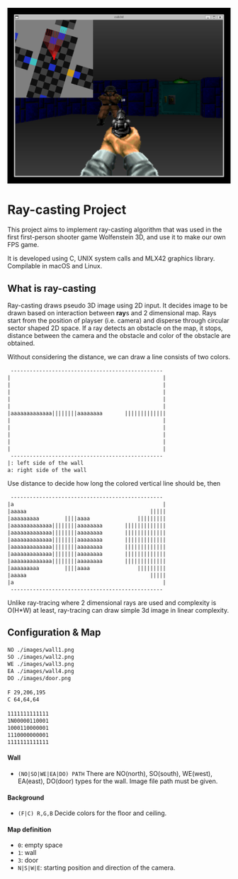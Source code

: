 ![screen shot taken from map/wolf3d.cub](cub3d.png)
# Ray-casting Project
This project aims to implement ray-casting algorithm that was used in the first first-person shooter game Wolfenstein 3D, and use it to make our own FPS game.

It is developed using C, UNIX system calls and MLX42 graphics library. Compilable in macOS and Linux.

## What is ray-casting
Ray-casting draws pseudo 3D image using 2D input. It decides image to be drawn based on interaction between **ray**s and 2 dimensional map.
Rays start from the position of playser (i.e. camera) and disperse through circular sector shaped 2D space. If a ray detects an obstacle on the map, it stops, distance between the camera and the obstacle and color of the obstacle are obtained. 

Without considering the distance, we can draw a line consists of two colors.
```
 ------------------------------------------------
|                                                |
|                                                |
|                                                |
|                                                |
|                                                |
|aaaaaaaaaaaaa||||||||aaaaaaaa       |||||||||||||
|                                                |
|                                                |
|                                                |
|                                                |
|                                                |
 ------------------------------------------------
|: left side of the wall
a: right side of the wall
```

Use distance to decide how long the colored vertical line should be, then
```
 ------------------------------------------------
|a                                               |
|aaaaa                                       |||||
|aaaaaaaaa        ||||aaaa               |||||||||
|aaaaaaaaaaaaa||||||||aaaaaaaa       |||||||||||||
|aaaaaaaaaaaaa||||||||aaaaaaaa       |||||||||||||
|aaaaaaaaaaaaa||||||||aaaaaaaa       |||||||||||||
|aaaaaaaaaaaaa||||||||aaaaaaaa       |||||||||||||
|aaaaaaaaaaaaa||||||||aaaaaaaa       |||||||||||||
|aaaaaaaaaaaaa||||||||aaaaaaaa       |||||||||||||
|aaaaaaaaa        ||||aaaa               |||||||||
|aaaaa                                       |||||
|a                                               |
 ------------------------------------------------
```

Unlike ray-tracing where 2 dimensional rays are used and complexity is O(H*W) at least, ray-tracing can draw simple 3d image in linear complexity.


## Configuration & Map
```
NO ./images/wall1.png
SO ./images/wall2.png
WE ./images/wall3.png
EA ./images/wall4.png
DO ./images/door.png

F 29,206,195
C 64,64,64

1111111111111
1N00000110001
1000110000001
1110000000001
1111111111111
```
#### Wall
- `(NO|SO|WE|EA|DO) PATH`
There are NO(north), SO(south), WE(west), EA(east), DO(door) types for the wall. Image file path must be given.

#### Background
- `(F|C) R,G,B`
Decide colors for the floor and ceiling.

#### Map definition
- `0`: empty space
- `1`: wall
- `3`: door
- `N|S|W|E`: starting position and direction of the camera.
